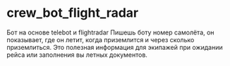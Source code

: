 # crew_bot_flight_radar
Бот на основе telebot и flightradar
Пишешь боту номер самолёта, он показывает, где он летит, когда приземлится и через сколько приземлиться.
Это полезная информация для экипажей при ожидании рейса или заполнения вы летных документов.

